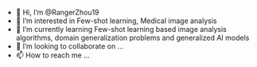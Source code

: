 - 👋 Hi, I’m @RangerZhou19
- 👀 I’m interested in Few-shot learning, Medical image analysis
- 🌱 I’m currently learning Few-shot learning based image analysis algorithms, domain generalization problems and generalized AI models
- 💞️ I’m looking to collaborate on ...
- 📫 How to reach me ...

<!---
RangerZhou19/RangerZhou19 is a ✨ special ✨ repository because its `README.md` (this file) appears on your GitHub profile.
You can click the Preview link to take a look at your changes.
--->

